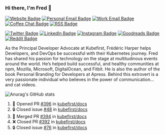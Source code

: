 ### Hi there, I'm Fred 👋

[![Website Badge](https://img.shields.io/badge/fred.dev-yellow?style=for-the-badge)](https://fred.dev)
[![Personal Email Badge](https://img.shields.io/badge/hi@fred.dev-blue?style=for-the-badge)](mailto:hi@fred.dev)
[![Work Email Badge](https://img.shields.io/badge/fred@kubefirst.io-blue?style=for-the-badge)](mailto:fred@kubefirst.io)
[![Coffee Chat Badge](https://img.shields.io/badge/-coffee%20chat-lightgrey?style=for-the-badge&logo=buy-me-a-coffee&logoColor=white)](https://calendly.com/fharper/coffee)
[![RSS Badge](https://img.shields.io/badge/RSS-FFA500?style=for-the-badge&logo=rss&logoColor=white)](https://fred.dev/feed)

[![Twitter Badge](https://img.shields.io/badge/Twitter-1DA1F2?style=for-the-badge&logo=twitter&logoColor=white)](https://twitter.com/fharper)
[![LinkedIn Badge](https://img.shields.io/badge/LinkedIn-0077B5?style=for-the-badge&logo=linkedin&logoColor=white)](https://www.linkedin.com/in/fredericharper)
[![Instagram Badge](https://img.shields.io/badge/Instagram-E4405F?style=for-the-badge&logo=instagram&logoColor=white)](https://www.instagram.com/fredericharper/)
 [![Goodreads Badge](https://img.shields.io/badge/Goodreads-372213?style=for-the-badge&logo=goodreads&logoColor=white)](https://www.goodreads.com/author/show/8561836.Fr_d_ric_Harper)
 [![Reddit Badge](https://img.shields.io/badge/Reddit-FF4500?style=for-the-badge&logo=reddit&logoColor=white)](https://www.reddit.com/user/fharper_)

As the Principal Developer Advocate at Kubefirst, Frédéric Harper helps Developers, and DevOps be successful with their Kubernetes journey. Fred has shared his passion for technology on the stage at multitudinous events around the world. He’s helped build successful, and healthy communities at npm, Mozilla, Microsoft, DigitalOcean, and Fitbit. He is also the author of the book Personal Branding for Developers at Apress. Behind this extrovert is a very passionate individual who believes in the power of communication... and cat videos.

![Anurag's GitHub stats](https://github-readme-stats.vercel.app/api?username=fharper&show_icons=true&theme=radical&custom_title=Stats&hide=ranks)

<!--START_SECTION:activity-->
1. 💪 Opened PR [#396](https://github.com/kubefirst/docs/pull/396) in [kubefirst/docs](https://github.com/kubefirst/docs)
2. 🔒 Closed issue [#48](https://github.com/kubefirst/docs/issues/48) in [kubefirst/docs](https://github.com/kubefirst/docs)
3. 🎉 Merged PR [#394](https://github.com/kubefirst/docs/pull/394) in [kubefirst/docs](https://github.com/kubefirst/docs)
4. ❌ Closed PR [#392](https://github.com/kubefirst/docs/pull/392) in [kubefirst/docs](https://github.com/kubefirst/docs)
5. 🔒 Closed issue [#76](https://github.com/kubefirst/docs/issues/76) in [kubefirst/docs](https://github.com/kubefirst/docs)
<!--END_SECTION:activity-->

